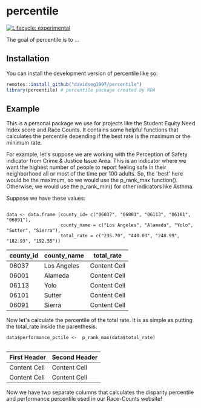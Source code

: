 
# percentile

<!-- badges: start -->
[![Lifecycle: experimental](https://img.shields.io/badge/lifecycle-experimental-orange.svg)](https://lifecycle.r-lib.org/articles/stages.html#experimental)
<!-- badges: end -->

The goal of percentile is to ...

## Installation

You can install the development version of percentile like so:

``` r
remotes::install_github("davidseg1997/percentile")
library(percentile) # percentile package created by RDA

```

## Example

This is a personal package we use for projects like the Student Equity Need Index score and Race Counts. It contains some helpful functions that calculates the percentile depending if the best rate is the maximum or the minimum rate.

For example, let's suppose we are working with the Perception of Safety indicator from Crime & Justice Issue Area. This is an indicator where we want the highest number of people to report feeling safe in their neighborhood all or most of the time per 100 adults. So, the 'best' here would be the maximum, so we would use the p_rank_max function(). Otherwise, we would use the p_rank_min() for other indicators like Asthma.

Suppose we have these values: 

```{r}

data <- data.frame (county_id= c("06037", "06001", "06113", "06101", "06091"),
                    county_name = c("Los Angeles", "Alameda", "Yolo", "Sutter", "Sierra"),
                    total_rate = c("235.70", "440.03", "248.99", "182.93", "192.55"))

```

county_id     | county_name   | total_rate    |
------------- | ------------- | ------------- |
06037         | Los Angeles   | Content Cell  |
06001         | Alameda       | Content Cell  |
06113         | Yolo          | Content Cell  |
06101         | Sutter        | Content Cell  |
06091         | Sierra        | Content Cell  |


Now let's calculate the percentile of the total rate. It is as simple as putting the total_rate inside the parenthesis.

```{r}
data$performance_pctile <-  p_rank_max(data$total_rate)
  

```

First Header  | Second Header
------------- | -------------
Content Cell  | Content Cell
Content Cell  | Content Cell

Now we have two separate columns that calculates the disparity percentile and performance percentile used in our Race-Counts website!



